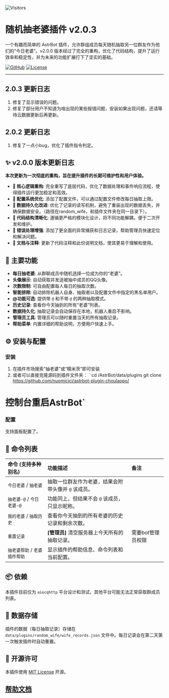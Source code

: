 ![Visitors](https://visitor-badge.glitch.me/badge?page_id=nuomicici.astrbot-plugin-choulaopo)

# 随机抽老婆插件 v2.0.3

一个有趣而简单的 AstrBot 插件，允许群组成员每天随机抽取另一位群友作为他们的“今日老婆”。v2.0.0 版本经过了完全的重构，优化了代码结构，提升了运行效率和稳定性，并为未来的功能扩展打下了坚实的基础。

[![GitHub](https://img.shields.io/badge/GitHub-astrbot--plugin--choulaopo-blue?style=flat-square&logo=github)](https://github.com/astrbot-plugin-choulaopo)
[![License](https://img.shields.io/github/license/astrbot-plugin-choulaopo/astrbot-plugin-choulaopo?style=flat-square)](https://github.com/astrbot-plugin-choulaopo/LICENSE)

---

## 2.0.3 更新日志
1. 修复了显示错误的问题。
2. 修复了部分用户不知道为啥出现的某些报错问题，安装如果出现问题，还请等待云数据更新后再更新。

##  2.0.2 更新日志
1. 修复了一点小bug，优化了插件指令判定。

## ✨ v2.0.0 版本更新日志

**本次更新为一次彻底的重构，旨在提升插件的长期可维护性和用户体验。**

-   **🚀 核心逻辑重构**: 完全重写了底层代码，优化了数据处理和事件响应流程，使得插件运行更加稳定和高效。
-   **🔧 配置系统优化**: 添加了配置文件，可以通过配置文件修改每日抽取上限。
-   **💾 数据持久化改进**: 优化了记录的读写机制，避免了重装出现的数据丢失，并确保数据安全。（路径在random_wife，和插件文件夹在同一目录下）。
-   **🧩 代码结构清晰化**: 遵循更严格的模块化设计，将不同功能解耦，便于二次开发和维护。
-   **🐛 错误处理增强**: 添加了更全面的异常捕获和日志记录，帮助管理员快速定位和解决问题。
-   **📄 文档与注释**: 更新了代码注释和此份说明文档，使其更易于理解和使用。

## 🎯 主要功能

-   **每日抽老婆**: 从群聊成员中随机选择一位成为你的“老婆”。
-   **头像展示**: 自动获取并发送被抽中成员的QQ头像。
-   **次数限制**: 可自由配置每人每日的抽取次数。
-   **智能排除**: 自动排除机器人自身、抽取者以及配置文件中指定的黑名单用户。
-   **@功能可选**: 提供带 `@` 和不带 `@` 的两种抽取模式。
-   **历史记录**: 查看你今天抽到的所有“老婆”列表。
-   **数据持久化**: 抽取记录会自动保存在本地，机器人重启不影响。
-   **管理员工具**: 管理员可以随时重置当天的所有抽取记录。
-   **帮助菜单**: 内置详细的帮助说明，方便用户快速上手。

## ⚙️ 安装与配置

### 安装

1. 在插件市场搜索“抽老婆”或“糯米茨”即可安装
2. 或者可以直接克隆源码到插件文件夹：
`
cd /AstrBot/data/plugins
git clone https://github.com/nuomicici/astrbot-plugin-choulaopo/
# 控制台重启AstrBot`

### 配置

支持面板配置了。

## 📖 命令列表

| 命令 (支持多种别名) | 功能描述 | 备注 |
| :--- | :--- | :--- |
| `今日老婆` / `抽老婆` | 抽取一位群友作为老婆，结果会附带头像并 `@` 该成员。 | |
| `抽老婆-@` / `今日老婆-@` | 功能同上，但结果不会 `@` 该成员，只显示昵称。 | |
| `我的老婆` / `抽取历史` | 查看你今天抽到的所有老婆的历史记录和剩余次数。 | |
| `重置记录` | **[管理员]** 清空服务器上今天所有的抽取记录。 | 需要bot管理员权限 |
| `抽老婆帮助` / `老婆插件帮助` | 显示插件的帮助信息、命令列表和当前配置。 | |

## 📦 依赖

本插件目前仅为 `aiocqhttp` 平台设计和测试，其他平台可能无法正常获取群成员列表。

## 💾 数据存储

插件的数据（每日抽取记录）存储在 `data/plugins/random_wife/wife_records.json` 文件中。每日记录会在第二天第一次触发插件时自动重置。

## 📜 开源许可

本插件使用 [MIT License](https://opensource.org/licenses/MIT) 开源。

## [帮助文档](https://docs.astrbot.app/)
